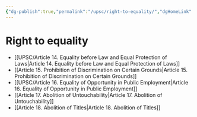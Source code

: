 ```yaml
---
{"dg-publish":true,"permalink":"/upsc/right-to-equality/","dgHomeLink":true,"dgPassFrontmatter":false}
---
```


# Right to equality

- [[UPSC/Article 14. Equality before Law and Equal Protection of Laws|Article 14. Equality before Law and Equal Protection of Laws]]
- [[Article 15. Prohibition of Discrimination on Certain Grounds|Article 15. Prohibition of Discrimination on Certain Grounds]]
- [[UPSC/Article 16. Equality of Opportunity in Public Employment|Article 16. Equality of Opportunity in Public Employment]]
- [[Article 17. Abolition of Untouchability|Article 17. Abolition of Untouchability]]
- [[Article 18. Abolition of Titles|Article 18. Abolition of Titles]]

